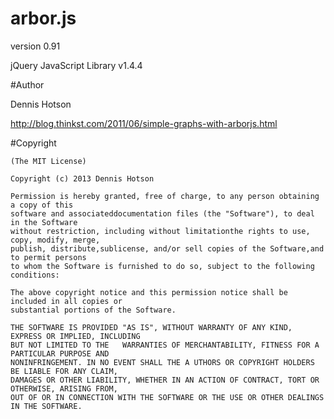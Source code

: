 # arbor.js
version 0.91

jQuery JavaScript Library v1.4.4

#Author

Dennis Hotson

http://blog.thinkst.com/2011/06/simple-graphs-with-arborjs.html

#Copyright
  
    (The MIT License)

    Copyright (c) 2013 Dennis Hotson

    Permission is hereby granted, free of charge, to any person obtaining a copy of this
    software and associateddocumentation files (the "Software"), to deal in the Software
    without restriction, including without limitationthe rights to use, copy, modify, merge,
    publish, distribute,sublicense, and/or sell copies of the Software,and to permit persons
    to whom the Software is furnished to do so, subject to the following conditions:

    The above copyright notice and this permission notice shall be included in all copies or 
    substantial portions of the Software.

    THE SOFTWARE IS PROVIDED "AS IS", WITHOUT WARRANTY OF ANY KIND, EXPRESS OR IMPLIED, INCLUDING
    BUT NOT LIMITED TO THE   WARRANTIES OF MERCHANTABILITY, FITNESS FOR A PARTICULAR PURPOSE AND
    NONINFRINGEMENT. IN NO EVENT SHALL THE A UTHORS OR COPYRIGHT HOLDERS BE LIABLE FOR ANY CLAIM,
    DAMAGES OR OTHER LIABILITY, WHETHER IN AN ACTION OF CONTRACT, TORT OR OTHERWISE, ARISING FROM, 
    OUT OF OR IN CONNECTION WITH THE SOFTWARE OR THE USE OR OTHER DEALINGS IN THE SOFTWARE.
